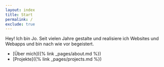 ```yaml
---
layout: index
title: Start
permalink: /
exclude: true
---
```


Hey! Ich bin Jo. Seit vielen Jahre gestalte und realisiere ich Websites und Webapps und bin nach wie vor begeistert.

* [Über mich]({% link _pages/about.md %})
* [Projekte]({% link _pages/projects.md %})

